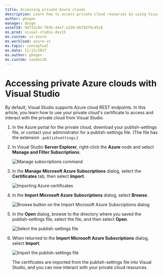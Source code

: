```yaml
---
title: Accessing private Azure clouds
description: Learn how to access private cloud resources by using Visual Studio.
author: ghogen
manager: douge
assetId: 9d733c8d-703b-44e7-a210-bb75874c45c8
ms.prod: visual-studio-dev15
ms.custom: vs-azure
ms.workload: azure-vs
ms.topic: conceptual
ms.date: 11/13/2017
ms.author: ghogen
ms.custom: seodec18
---
```

# Accessing private Azure clouds with Visual Studio

By default, Visual Studio supports Azure cloud REST endpoints. In this article, you learn how to use your private cloud's certificate to access and interact with the private cloud from Visual Studio.

1. In the Azure portal for the private cloud, download your publish-settings file, or contact your administrator for a publish-settings file. (The file has the extension `.publishsettings`.)

1. In Visual Studio **Server Explorer**, right-click the **Azure** node and select **Manage and Filter Subscriptions**.

    ![Manage subscriptions command](./media/vs-azure-tools-access-private-azure-clouds-with-visual-studio/IC790778.png)

1. In the **Manage Microsoft Azure Subscriptions** dialog, select the **Certificates** tab, then select **Import**.

    ![Importing Azure certificates](./media/vs-azure-tools-access-private-azure-clouds-with-visual-studio/IC790779.png)

1. In the **Import Microsoft Azure Subscriptions** dialog, select **Browse**.

    ![Browse button on the Import Microsoft Azure Subscriptions dialog](./media/vs-azure-tools-access-private-azure-clouds-with-visual-studio/browse-button.png)

1. In the **Open** dialog, browse to the directory where you saved the publish-settings file, select the file, and then select **Open**.

    ![Select the publish-settings file](./media/vs-azure-tools-access-private-azure-clouds-with-visual-studio/select-publish-settings-file.png)

1. When returned to the **Import Microsoft Azure Subscriptions** dialog, select **Import**.

    ![Import the publish-settings file](./media/vs-azure-tools-access-private-azure-clouds-with-visual-studio/IC790780.png)

    The certificates are imported from the publish-settings file into Visual Studio, and you can now interact with your private cloud resources.

